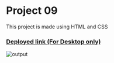 # Project 09

This project is made using HTML and CSS
### [Deployed link (For Desktop only)](https://fsjsproject-six.netlify.app/)

![output](./output.png)
